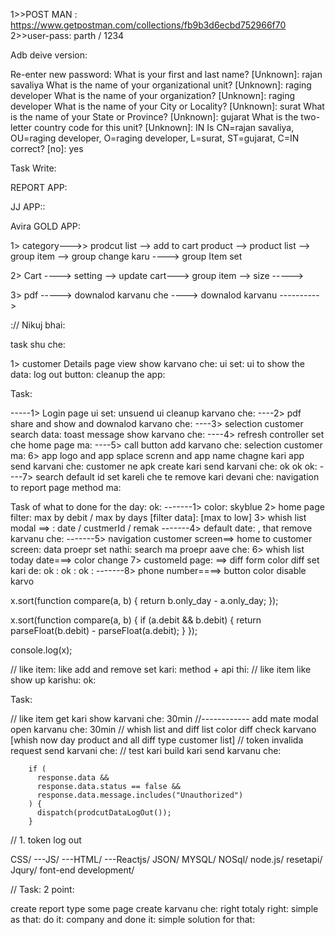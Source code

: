 1>>POST MAN : https://www.getpostman.com/collections/fb9b3d6ecbd752966f70
2>>user-pass: parth / 1234

Adb deive version:

Re-enter new password:
What is your first and last name?
[Unknown]: rajan savaliya
What is the name of your organizational unit?
[Unknown]: raging developer
What is the name of your organization?
[Unknown]: raging developer
What is the name of your City or Locality?
[Unknown]: surat
What is the name of your State or Province?
[Unknown]: gujarat
What is the two-letter country code for this unit?
[Unknown]: IN
Is CN=rajan savaliya, OU=raging developer, O=raging developer, L=surat, ST=gujarat, C=IN correct?
[no]: yes

Task Write:

REPORT APP:

JJ APP::

Avira GOLD APP:

1> category--->> prodcut list --> add to cart
product --> product list --> group item --> group change karu ----> group Item set

2> Cart ----> setting --> update cart---> group item --> size ----->

3> pdf -----> downalod karvanu che ----> downalod karvanu ---------->

:// Nikuj bhai:

task shu che:

1> customer Details page view show karvano che:
ui set:
ui to show the data:
log out button:
cleanup the app:

Task:

-----1> Login page ui set: unsuend ui cleanup karvano che:
----2> pdf share and show and downalod karvano che:
----3> selection customer search data: toast message show karvano che:
----4> refresh controller set che home page ma:
----5> call button add karvano che: selection customer ma:
6> app logo and app splace screnn and app name chagne kari app send karvani che: customer ne
apk create kari send karvani che: ok ok ok:
----7> search default id set kareli che te remove kari devani che: navigation to report page method ma:

Task of what to done for the day: ok:
-------1> color: skyblue
2> home page filter: max by debit / max by days [filter data]: [max to low]
3> whish list modal ==> : date / custmerId / remak
-------4> default date: , that remove karvanu che:
-------5> navigation customer screen==> home to customer screen: data proepr set nathi: search ma proepr aave che:
6> whish list today date===> color change
7> customeId page: ==> diff form color diff set kari de: ok : ok : ok :
-------8> phone number====> button color disable karvo

x.sort(function compare(a, b) {
return b.only_day - a.only_day;
});

x.sort(function compare(a, b) {
if (a.debit && b.debit) {
return parseFloat(b.debit) - parseFloat(a.debit);
}
});

console.log(x);

// like item:
like add and remove set kari: method + api thi:
// like item like show up karishu: ok:

Task:

// like item get kari show karvani che: 30min
//------------ add mate modal open karvanu che: 30min
// whish list and diff list color diff check karvano
[whish now day product and all diff type customer list]
// token invalida request send karvani che:
// test kari build kari send karvanu che:

        if (
          response.data &&
          response.data.status == false &&
          response.data.message.includes("Unauthorized")
        ) {
          dispatch(prodcutDataLogOut());
        }

// 1. token log out

CSS/
---JS/
---HTML/
---Reactjs/
JSON/
MYSQL/
NOSql/
node.js/
resetapi/
Jqury/
font-end development/

// Task: 2 point:

create report type some page create karvanu che: right totaly right: simple as that: do it: company and done it: simple solution for that:
